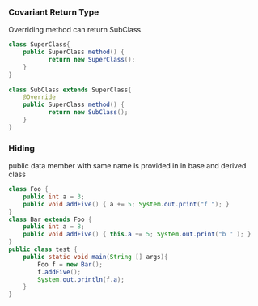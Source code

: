 ### Covariant Return Type
Overriding method can return SubClass.

```java
class SuperClass{
    public SuperClass method() {
           return new SuperClass();
    }
}
 
class SubClass extends SuperClass{
    @Override
    public SuperClass method() {
           return new SubClass();
    }
}
```


### Hiding 
public data member with same name is provided in in base and derived class

```java
class Foo {
    public int a = 3;
    public void addFive() { a += 5; System.out.print("f "); }
}
class Bar extends Foo {
    public int a = 8;
    public void addFive() { this.a += 5; System.out.print("b " ); }
}
public class test {
    public static void main(String [] args){
        Foo f = new Bar();
        f.addFive();
        System.out.println(f.a);
    }
}
```
